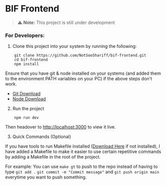 # BIF Frontend

> ⚠️ **Note:** This project is still under development

### For Developers:

1. Clone this project into your system by running the following:

```
    git clone https://github.com/NotSooShariff/bif-frontend.git
    cd bif-frontend
    npm install
```

Ensure that you have git & node installed on your systems (and added them to the environment PATH variables on your PC) if the above steps don't work.

- [Git Download](https://git-scm.com/downloads)
- [Node Download](https://nodejs.org/en)

2. Run the project
   
```
    npm run dev
```

Then headover to [http://localhost:3000](http://localhost:3000) to view it live.

3. Quick Commands (Optional)

If you have tools to run Makefile installed ([Download Here](https://gnuwin32.sourceforge.net/packages/make.htm) if not installed), I have added a Makefile to make it easier to use certain repetitive commands by adding a Makefile in the root of the project.

For example: You can use `make gt` to push to the repo instead of having to type `git add .` `git commit -m "Commit message"` and `git push origin main` everytime you want to push something.


